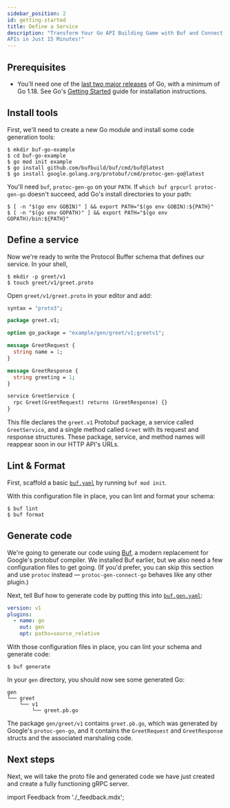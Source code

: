 ```yaml
---
sidebar_position: 2
id: getting-started
title: Define a Service
description: "Transform Your Go API Building Game with Buf and Connect: Create Lightning-Fast, Efficient, and Effortless
APIs in Just 15 Minutes!"
---
```


## Prerequisites

* You'll need one of the [last two major releases][go-releases] of Go, with a minimum of Go 1.18. See
  Go's [Getting Started][install-go] guide for installation instructions.

## Install tools

First, we'll need to create a new Go module and install some code generation tools:

```terminal
$ mkdir buf-go-example
$ cd buf-go-example
$ go mod init example
$ go install github.com/bufbuild/buf/cmd/buf@latest
$ go install google.golang.org/protobuf/cmd/protoc-gen-go@latest
```

You'll need `buf`, `protoc-gen-go` on your `PATH`. If `which buf grpcurl protoc-gen-go` doesn't succeed, add Go's
install directories to your path:

```terminal
$ [ -n "$(go env GOBIN)" ] && export PATH="$(go env GOBIN):${PATH}"
$ [ -n "$(go env GOPATH)" ] && export PATH="$(go env GOPATH)/bin:${PATH}"
```

## Define a service

Now we're ready to write the Protocol Buffer schema that defines our service. In your shell,

```terminal
$ mkdir -p greet/v1
$ touch greet/v1/greet.proto
```

Open `greet/v1/greet.proto` in your editor and add:

```protobuf
syntax = "proto3";

package greet.v1;

option go_package = "example/gen/greet/v1;greetv1";

message GreetRequest {
  string name = 1;
}

message GreetResponse {
  string greeting = 1;
}

service GreetService {
  rpc Greet(GreetRequest) returns (GreetResponse) {}
}
```

This file declares the `greet.v1` Protobuf package, a service called `GreetService`, and a single method called `Greet`
with its request and response structures. These package, service, and method names will reappear soon in our HTTP API's
URLs.

## Lint & Format

First, scaffold a basic [`buf.yaml`][buf.yaml] by running `buf mod init`.

With this configuration file in place, you can lint and format your schema:

```terminal
$ buf lint
$ buf format
```

## Generate code

We're going to generate our code using [Buf][buf], a modern replacement for Google's protobuf compiler. We installed Buf
earlier, but we also need a few configuration files to get going. (If you'd prefer, you can skip this section and
use `protoc` instead &mdash; `protoc-gen-connect-go` behaves like any other plugin.)

Next, tell Buf how to generate code by putting this into [`buf.gen.yaml`][buf.gen.yaml]:

```yaml
version: v1
plugins:
  - name: go
    out: gen
    opt: paths=source_relative
```

With those configuration files in place, you can lint your schema and generate code:

```terminal
$ buf generate
```

In your `gen` directory, you should now see some generated Go:

```
gen
└── greet
    └── v1
        └── greet.pb.go
```

The package `gen/greet/v1` contains `greet.pb.go`, which was generated by Google's `protoc-gen-go`, and it contains
the `GreetRequest` and `GreetResponse` structs and the associated marshaling code.

## Next steps

Next, we will take the proto file and generated code we have just created and create a fully functioning gRPC server.

import Feedback from './_feedback.mdx';

<Feedback/>

[buf]: https://buf.build/

[buf.gen.yaml]: https://docs.buf.build/configuration/v1/buf-gen-yaml

[buf.yaml]: https://docs.buf.build/configuration/v1/buf-yaml

[buf-cli]: https://github.com/bufbuild/buf

[cURL]: https://curl.se/

[godoc]: https://pkg.go.dev/github.com/bufbuild/connect-go

[go-releases]: https://golang.org/doc/devel/release

[grpc-web]: https://github.com/grpc/grpc-web

[install-go]: https://golang.org/doc/install

[protobuf]: https://developers.google.com/protocol-buffers